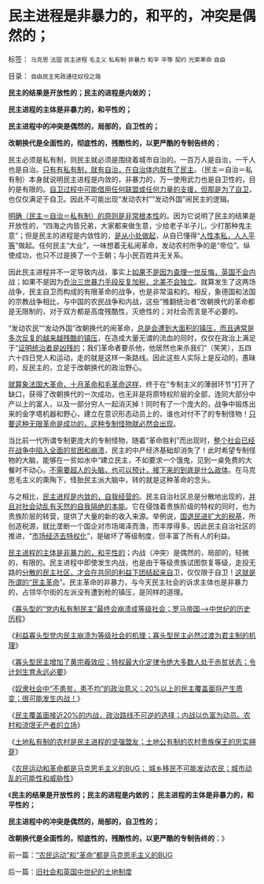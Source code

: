# 民主进程是非暴力的，和平的，冲突是偶然的；

标签： `马克思` `法国` `民主进程` `毛主义` `私有制` `非暴力` `和平` `平等` `契约` `光荣革命` `自由` 

目录： `自由民主宪政通往奴役之路`

**民主的结果是开放性的；民主的进程是内敛的；**

**民主进程的主体是非暴力的，和平性的；**

**民主进程中的冲突是偶然的，局部的，自卫性的；**

**改朝换代是全面性的，彻底性的，残酷性的，以更严酷的专制告终的**；

民主必须是私有制，则民主就必须是围绕着城市自治的。一百万人是自治，一千人也是自治。[只有有私有制，就有自治，在自治体内就有了民主](../../../2011/11/18/城堡不是城市；民主必须从城市私有制开始.md)。（民主＝自治＝私有制）本身就说明民主进程是内敛的，非暴力的，万一使用武力也是自卫性的，目的是有限的。[自卫过程中可能借用任何联盟或任何力量的支援，但那是为了自卫](../../../2010/3/20/政治只是经济学中的一种组织要素.md)，也仅仅满足于自卫。因此不可能出现“发动农村”“发动外国”闹民主的逻辑。

[明确（民主＝自治＝私有制）的原则是非常根本性](../../../2010/3/6/为户籍制度正名，是民主启蒙的关键一环.md)的。因为它说明了民主的结果是开放性的，“四海之内皆兄弟，大家都来做生意，少给老子半子儿，少打那种鬼主意”；但是民主的进程是内敛性的，[是从小处做起](../../../2009/9/26/不爱已者何以爱国？.md)，从自已懂得“[人性本私，人人平等](../../../2010/6/26/“已所不欲，勿施于人”是个人主义的专利.md)”做起。任何民主“大业”，一味想着无私闹革命，发动农村所争的是“帝位”。纵使成功，也只不过是换了一个王朝；与小民百姓并无关系。

因此民主进程并不一定导致内战，事实上[如果不是因为查理一世反悔，英国不会内](../../../2011/10/21/民主不是为了报复，请不要选择克伦威尔革命.md)战；如果不是因为[乔治三世暴力手段反复加税，北美不会独立](../../../2011/5/8/北美独立战争英国真的万恶不赦吗？.md)。就算发生了这两场战争，民主自卫而构成的有限革命的战争，也是非常温和的。相反，象德国和法国的宗教战争相比，与中国的农民战争和内战，这些“推翻统治者”改朝换代的革命都是无限制的，对于双方都是高度残酷性，灭绝性的；对社会而言是不必要的。

“发动农民”“发动外国”改朝换代的闹革命，[总是会遭到大面积的镇压，而且通常是多次反复的越来越残酷的镇压](../../../2011/2/25/非洲动乱的逻辑和极端分子.md)，在造成大量无谓的流血的同时，仅仅在政治上满足于“[证明统治者是凶残的](../../../2011/4/14/利比亚反对派最精明的严重错误.md)；我们革命者要杀他，他居然也来杀我们”（笑笑），五四六十四日党人和运动，走的就是这样一条路线。因此这些人实际上是反动的，愚昧的，反民主的，立足于改朝换代的政治野心。

[就算象法国大革命，十月革命和毛革命这样](../../../2011/8/30/纳粹法国打败了犹太德国，民粹暴行针对无权小民.md)，终于在“专制主义的薄弱环节”打开了缺口，获得了改朝换代的一次成功，也无非是将原特权阶层的全部，连同大部分中产以上的富人，以及一部分穷人一起消灭掉！同时有了一个庞大的，战争中锻炼出来的金字塔机器和野心，建立在意识形态动员上的，谁也对付不了的专制怪物！[只要这种无限革命是成功的，这种专制怪物就必然会出现](http://hi.baidu.com/darthchn/blog/item/bd2452f945865518d8f9fd27.html)。

当比前一代所谓专制更庞大的专制怪物，随着“革命胜利”而出现时，[整个社会已经在战争中陷入全面的贫困和崩溃](../../../2011/7/23/奴隶制的生存危难环境中的积极意义.md)，民主的中产经济基础却消失了！此时希望专制怪物的大脑，能够在一贫如水中“建立民主，不如要求一个饿鬼，见到一桌免费的大餐时不动心。[不需要超人的头脑，也可以预计，接下来的到底是什么政体](../../../2011/4/30/贪污不是问题，独裁是小问题;(谈也门).md)。在马克思毛主义的熏陶下，怪胎民主派大脑中，转的就是这种革命的念头。

与之相比，[民主进程是内敛的，自我经营的](../../../2011/2/25/民主改革就是社会利益沟通的过程.md)。民主自治社区总是分散地出现的，[并且对社会动乱有天然的自我隔绝的本能](../../../2010/11/25/民主就是行省制度向地方市政转变.md)。它在侵蚀着贵族阶级的特权的同时，也为贵族阶层的转营，提供了大量的新的收入来源。举例说，[国退民进扩大的税基](../../../2007/10/27/让利于民，增厚国民福祉，更利税基培养.md)，所创造税源，就比垄断一个国企对市场竭泽而渔，而丰厚得多。因此民主自治社区的推进，“[市场经济去特权化](../../../2009/11/6/中国社会的解决方案只有一个.md)”，是破坏了等级制度，但丰富了所有人的利益。

[民主进程的主体是非暴力的，和平性的](../../../2009/10/24/暴力的社会价值和非暴力的不合作，及圣雄甘地.md)；内战（冲突）是偶然的，局部的，轻微的，有限的。民主进程中即使发生内战，也是由于等级贵族试图恢复等级，走投无路的[分散的民主社区，才会在共同的利益下团结起来自](../../../2011/11/13/团结不能代替妥协，人权需要做人的勇气.md)卫，仅仅限于自卫！[这就是所谓的“民主革命](../../../2011/11/3/民主不是为了报复，法律不是为了报复.md)”。民主革命的非暴力，与今天民主社会的诉求主体也是非暴力的，占领华尔街的左派没有遭到枪的镇压，是同样的道理。

《[寡头型的“党内私有制民主”最终会崩溃成等级社会；罗马帝国——>中世纪的历史历程](../../../2011/11/20/罗马寡头型的“党内民主”最终会崩溃成等级社会.md)》

《[利益寡头型党内民主崩溃为等级社会的机理；寡头型民主必然过渡为君主制的机理](../../../2011/11/20/罗马共和国寡头型民主崩溃的脉络.md)》

《[寡头型民主增加了黄宗羲效应；特权最大化定律令绝大多数人处于赤贫状态；令计划生育永远必要](../../../2011/11/21/寡头型民主增强了黄宗羲效应.md)》

《[奴隶社会中“不患贫，患不均”的政治意义；20%以上的民主覆盖面将产生质变；很可能发生内战！](../../../2011/11/21/20%以上的民主覆盖面将产生质变.md)》

《[民主覆盖面接近20%的内战，政治路线不可逆的选择；内战以仇富为动员。农村和流氓无产者的立场](../../../2011/11/21/英国革命中的农村和流氓无产者立场.md)》

《[土地私有制的农村是民主进程的坚强盟友；土地公有制的农村贵族保王的忠实拥趸](../../../2011/11/21/土地私有的农村是民主进程和社会稳定的坚强盟友.md)》

《[农民运动和革命都是马克思毛主义的BUG；
城乡移民不可能发动农民；城市动乱的可能性和威胁性](../../../2011/11/22/“农民运动”和“革命”都是马克思毛主义的BUG.md)》

《**民主的结果是开放性的；民主的进程是内敛的； 民主进程的主体是非暴力的，和平性的；**

**民主进程中的冲突是偶然的，局部的，自卫性的；**

**改朝换代是全面性的，彻底性的，残酷性的，以更严酷的专制告终的**；》



前一篇：[“农民运动”和“革命”都是马克思毛主义的BUG](../../../2011/11/22/“农民运动”和“革命”都是马克思毛主义的BUG.md)

后一篇：[旧社会和英国中世纪的土地制度](../../../2011/11/22/旧社会和英国中世纪的土地制度.md)